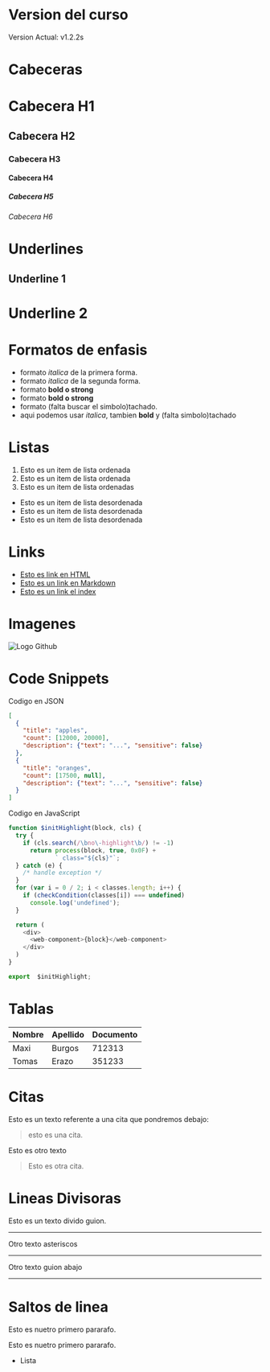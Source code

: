 # Version del curso
Version Actual: v1.2.2s

# Cabeceras
# Cabecera H1
## Cabecera H2
### Cabecera H3
#### Cabecera H4
##### Cabecera H5
###### Cabecera H6

# Underlines
Underline 1
------------

Underline 2
============

# Formatos de enfasis
- formato *italica* de la primera forma. 
- formato _italica_ de la segunda forma.
- formato **bold o strong**
- formato __bold o strong__
- formato (falta buscar el simbolo)tachado.
- aqui podemos usar *italica*, tambien **bold** y 
(falta simbolo)tachado

# Listas 
1. Esto es un item de lista ordenada
2. Esto es un item de lista ordenada
3. Esto es un item de lista ordenadas
- Esto es un item de lista desordenada 
- Esto es un item de lista desordenada 
- Esto es un item de lista desordenada 

# Links
- <a href="http://www.google.com">Esto es link en HTML</a>
- [Esto es un link en Markdown](http://www.google.com)
- [Esto es un link el index](index.html)

# Imagenes
![Logo Github](https://dc722jrlp2zu8.cloudfront.net/media/uploads/2020/08/07/golang.png)

# Code Snippets
Codigo en JSON
```JSON
[
  {
    "title": "apples",
    "count": [12000, 20000],
    "description": {"text": "...", "sensitive": false}
  },
  {
    "title": "oranges",
    "count": [17500, null],
    "description": {"text": "...", "sensitive": false}
  }
]
```
Codigo en JavaScript
```JavaScript
function $initHighlight(block, cls) {
  try {
    if (cls.search(/\bno\-highlight\b/) != -1)
      return process(block, true, 0x0F) +
             ` class="${cls}"`;
  } catch (e) {
    /* handle exception */
  }
  for (var i = 0 / 2; i < classes.length; i++) {
    if (checkCondition(classes[i]) === undefined)
      console.log('undefined');
  }

  return (
    <div>
      <web-component>{block}</web-component>
    </div>
  )
}

export  $initHighlight;
```

# Tablas
| Nombre | Apellido | Documento |
| ------ | -------- |-----------|
| Maxi | Burgos | 712313 | 
| Tomas | Erazo | 351233 |

# Citas
Esto es un texto referente a una cita que pondremos debajo:
> esto es una cita.

Esto es otro texto
>Esto es otra cita. 

# Lineas Divisoras
Esto es un texto divido guion.

---
Otro texto asteriscos

***
Otro texto guion abajo

___

# Saltos de linea
Esto es nuetro primero pararafo.

Esto es nuetro primero pararafo.
 - Lista